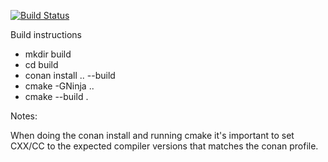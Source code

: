 [![Build Status](https://travis-ci.org/Zitrax/zit.svg?branch=master)](https://travis-ci.org/Zitrax/zit)

Build instructions

* mkdir build
* cd build
* conan install .. --build
* cmake -GNinja ..
* cmake --build .

Notes:

When doing the conan install and running cmake it's important to set CXX/CC to
the expected compiler versions that matches the conan profile.
